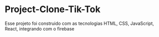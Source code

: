 # Project-Clone-Tik-Tok
Esse projeto foi construido com as tecnologias HTML, CSS, JavaScript, React, integrando com o firebase
